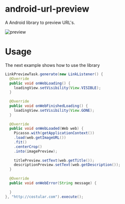 # android-url-preview
A Android library to preview URL's.

![preview](https://raw.githubusercontent.com/costular/android-url-preview/master/preview.png "Preview")


# Usage
The next example shows how to use the library

```java
LinkPreviewTask.generate(new LinkListener() {
  @Override
  public void onWebLoading() {
    loadingView.setVisibility(View.VISIBLE);
  }
  
  @Override
  public void onWebFinishedLoading() {
    loadingView.setVisibility(View.GONE);
  }
  
  @Override
  public void onWebLoaded(Web web) {
    Picasso.with(getApplicationContext())
    .load(web.getImageURL())
    .fit()
    .centerCrop()
    .into(imagePreview);
    
    titlePreview.setText(web.getTitle());
    descriptionPreview.setText(web.getDescription());
  }
  
  @Override
  public void onWebError(String message) {
    
  }
}, "http://costular.com").execute();
```
